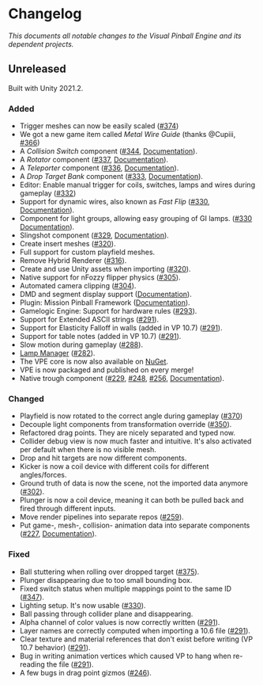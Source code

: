 # Changelog

*This documents all notable changes to the Visual Pinball Engine and its dependent projects.*

## Unreleased

Built with Unity 2021.2.

### Added
- Trigger meshes can now be easily scaled ([#374](https://github.com/freezy/VisualPinball.Engine/pull/374))
- We got a new game item called *Metal Wire Guide* (thanks @Cupiii, [#366](https://github.com/freezy/VisualPinball.Engine/pull/366))
- A *Collision Switch* component ([#344](https://github.com/freezy/VisualPinball.Engine/pull/344), [Documentation](https://docs.visualpinball.org/creators-guide/manual/mechanisms/collision-switches.html)).
- A *Rotator* component ([#337](https://github.com/freezy/VisualPinball.Engine/pull/337), [Documentation](https://docs.visualpinball.org/creators-guide/manual/mechanisms/rotators.html)).
- A *Teleporter* component ([#336](https://github.com/freezy/VisualPinball.Engine/pull/336), [Documentation](https://docs.visualpinball.org/creators-guide/manual/mechanisms/teleporters.html)).
- A *Drop Target Bank* component ([#333](https://github.com/freezy/VisualPinball.Engine/pull/333), [Documentation](https://docs.visualpinball.org/creators-guide/manual/mechanisms/drop-target-banks.html)).
- Editor: Enable manual trigger for coils, switches, lamps and wires during gameplay ([#332](https://github.com/freezy/VisualPinball.Engine/pull/332))
- Support for dynamic wires, also known as *Fast Flip* ([#330](https://github.com/freezy/VisualPinball.Engine/pull/330), [Documentation](https://docs.visualpinball.org/creators-guide/editor/wire-manager.html#dynamic)).
- Component for light groups, allowing easy grouping of GI lamps. ([#330](https://github.com/freezy/VisualPinball.Engine/pull/330) [Documentation](https://docs.visualpinball.org/creators-guide/manual/mechanisms/light-groups.html)).
- Slingshot component ([#329](https://github.com/freezy/VisualPinball.Engine/pull/329), [Documentation](https://docs.visualpinball.org/creators-guide/manual/mechanisms/slingshots.html)).
- Create insert meshes ([#320](https://github.com/freezy/VisualPinball.Engine/pull/320)).
- Full support for custom playfield meshes.
- Remove Hybrid Renderer ([#316](https://github.com/freezy/VisualPinball.Engine/pull/316)).
- Create and use Unity assets when importing ([#320](https://github.com/freezy/VisualPinball.Engine/pull/302)).
- Native support for nFozzy flipper physics ([#305](https://github.com/freezy/VisualPinball.Engine/pull/305)).
- Automated camera clipping ([#304](https://github.com/freezy/VisualPinball.Engine/pull/304/files)).
- DMD and segment display support ([Documentation](https://docs.visualpinball.org/creators-guide/manual/displays.html)).
- Plugin: Mission Pinball Framework ([Documentation](https://docs.visualpinball.org/plugins/mpf/index.html)).
- Gamelogic Engine: Support for hardware rules ([#293](https://github.com/freezy/VisualPinball.Engine/pull/293)).
- Support for Extended ASCII strings ([#291](https://github.com/freezy/VisualPinball.Engine/pull/291)).
- Support for Elasticity Falloff in walls (added in VP 10.7) ([#291](https://github.com/freezy/VisualPinball.Engine/pull/291)).
- Support for table notes (added in VP 10.7) ([#291](https://github.com/freezy/VisualPinball.Engine/pull/291)).
- Slow motion during gameplay ([#288](https://github.com/freezy/VisualPinball.Engine/pull/288)).
- [Lamp Manager](https://docs.visualpinball.org/creators-guide/editor/lamp-manager.html) ([#282](https://github.com/freezy/VisualPinball.Engine/pull/282)).
- The VPE core is now also available on [NuGet](https://www.nuget.org/packages/VisualPinball.Engine/).
- VPE is now packaged and published on every merge!
- Native trough component ([#229](https://github.com/freezy/VisualPinball.Engine/pull/229), [#248](https://github.com/freezy/VisualPinball.Engine/pull/248), [#256](https://github.com/freezy/VisualPinball.Engine/pull/256), [Documentation](https://docs.visualpinball.org/creators-guide/manual/mechanisms/troughs.html)).

### Changed
- Playfield is now rotated to the correct angle during gameplay ([#370](https://github.com/freezy/VisualPinball.Engine/pull/370))
- Decouple light components from transformation override ([#350](https://github.com/freezy/VisualPinball.Engine/pull/350)).
- Refactored drag points. They are nicely separated and typed now.
- Collider debug view is now much faster and intuitive. It's also activated per default when there is no visible mesh.
- Drop and hit targets are now different components.
- Kicker is now a coil device with different coils for different angles/forces.
- Ground truth of data is now the scene, not the imported data anymore ([#302](https://github.com/freezy/VisualPinball.Engine/pull/302)).
- Plunger is now a coil device, meaning it can both be pulled back and fired through different inputs.
- Move render pipelines into separate repos ([#259](https://github.com/freezy/VisualPinball.Engine/pull/259)).
- Put game-, mesh-, collision- animation data into separate components ([#227](https://github.com/freezy/VisualPinball.Engine/pull/227), [Documentation](https://docs.visualpinball.org/creators-guide/editor/unity-components.html)). 

### Fixed
- Ball stuttering when rolling over dropped target ([#375](https://github.com/freezy/VisualPinball.Engine/pull/375)).
- Plunger disappearing due to too small bounding box.
- Fixed switch status when multiple mappings point to the same ID ([#347](https://github.com/freezy/VisualPinball.Engine/pull/347)).
- Lighting setup. It's now usable ([#330](https://github.com/freezy/VisualPinball.Engine/pull/330)).
- Ball passing through collider plane and disappearing.
- Alpha channel of color values is now correctly written ([#291](https://github.com/freezy/VisualPinball.Engine/pull/291)).
- Layer names are correctly computed when importing a 10.6 file ([#291](https://github.com/freezy/VisualPinball.Engine/pull/291)).
- Clear texture and material references that don't exist before writing (VP 10.7 behavior) ([#291](https://github.com/freezy/VisualPinball.Engine/pull/291)).
- Bug in writing animation vertices which caused VP to hang when re-reading the file ([#291](https://github.com/freezy/VisualPinball.Engine/pull/291)).
- A few bugs in drag point gizmos ([#246](https://github.com/freezy/VisualPinball.Engine/pull/246)).
